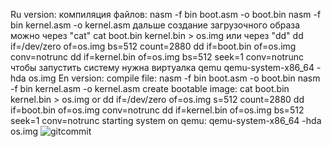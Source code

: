 Ru version:
компиляция файлов:
nasm -f bin boot.asm -o boot.bin
nasm -f bin kernel.asm -o kernel.asm
дальше создание загрузочного образа
можно через "cat"
cat boot.bin kernel.bin > os.img
или через "dd"
dd if=/dev/zero of=os.img bs=512 count=2880
dd if=boot.bin of=os.img conv=notrunc
dd if=kernel.bin of=os.img bs=512 seek=1 conv=notrunc
чтобы запустить систему нужна виртуалка qemu
qemu-system-x86_64 -hda os.img
En version:
compile file:
nasm -f bin boot.asm -o boot.bin
nasm -f bin kernel.asm -o kernel.asm
create bootable image:
cat boot.bin kernel.bin > os.img
or
dd if=/dev/zero of=os.img 
s=512 count=2880
dd if=boot.bin of=os.img conv=notrunc
dd if=kernel.bin of=os.img bs=512 seek=1 conv=notrunc
starting system on qemu:
qemu-system-x86_64 -hda os.img
![gitcommit](https://github.com/user-attachments/assets/b325575b-d1c8-410a-b2a6-241b883701bc)
